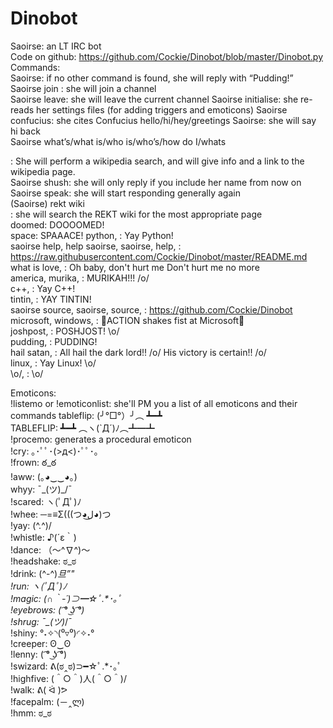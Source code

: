 # Dinobot
Saoirse: an LT IRC bot  
Code on github: https://github.com/Cockie/Dinobot/blob/master/Dinobot.py  
Commands:  
Saoirse: if no other command is found, she will reply with “Pudding!”  
Saoirse join <channel>: she will join a channel  
Saoirse leave: she will leave the current channel 
Saoirse initialise: she re-reads her settings files (for adding triggers and emoticons)
Saoirse confucius: she cites Confucius 
hello/hi/hey/greetings Saoirse: she will say hi back  
Saoirse what’s/what is/who is/who’s/how do I/whats <search term>: She will perform a wikipedia search, and will give info and a link to the wikipedia page.  
Saoirse shush: she will only reply if you include her name from now on  
Saoirse speak: she will start responding generally again  
(Saoirse) rekt wiki <search terms>: she will search the REKT wiki for the most appropriate page  
doomed: DOOOOMED!  
space: SPAAACE! 
python, : Yay Python!  
saoirse help, help saoirse, saoirse, help, : https://raw.githubusercontent.com/Cockie/Dinobot/master/README.md  
what is love, : Oh baby, don't hurt me
Don't hurt me no more  
america, murika, : MURIKAH!!! /o/  
c++, : Yay C++!  
tintin, : YAY TINTIN!  
saoirse source, saoirse, source, : https://github.com/Cockie/Dinobot  
microsoft, windows, : ACTION shakes fist at Microsoft  
joshpost, : POSHJOST! \o/  
pudding, : PUDDING!  
hail satan, : All hail the dark lord!! /o/ His victory is certain!! /o/  
linux, : Yay Linux! \o/  
\o/, : \o/  
  
Emoticons:  
!listemo or !emoticonlist: she'll PM you a list of all emoticons and their commands
tableflip: (╯°□°）╯︵ ┻━┻   
TABLEFLIP: ┻━┻ ︵ヽ(`Д´)ﾉ︵┻━┻   
!procemo: generates a procedural emoticon  
!cry: ｡･ﾟﾟ･(>д<)･ﾟﾟ･｡  
!frown: ఠ_ఠ  
!aww: (｡◕‿‿◕｡)  
whyy: ¯\_(ツ)_/¯  
!scared: ヽ(ﾟДﾟ)ﾉ  
!whee: ─=≡Σ(((つ◕ل͜◕)つ  
!yay: \(^.^)/  
!whistle: ♪(´ε｀)  
!dance: （〜^∇^)〜  
!headshake: ಠ_ಠ  
!drink: (^-^)_旦”"  
!run: ヽ(ﾟДﾟ)ﾉ  
!magic: (∩｀-´)⊃━☆ﾟ.*･｡ﾟ  
!eyebrows: ( ͡° ͜ʖ ͡°)  
!shrug: ¯\_(ツ)_/¯  
!shiny: °˖✧◝(⁰▿⁰)◜✧˖°  
!creeper: ʘ‿ʘ  
!lenny: ( ͡° ͜ʖ ͡°)  
!swizard: ᕕ(ಠ‸ಠ)⊃━☆ﾟ.*･｡ﾟ  
!highfive: \(＾○＾)人(＾○＾)/  
!walk: ᕕ( ᐛ )ᕗ  
!facepalm: (－‸ლ)  
!hmm: ಠ_ಠ  
